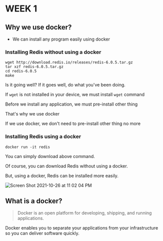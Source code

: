 # WEEK 1

## Why we use docker?

- We can install any program easily using docker

### Installing Redis without using a docker

```shell
wget http://download.redis.io/releases/redis-6.0.5.tar.gz
tar xzf redis-6.0.5.tar.gz
cd redis-6.0.5
make
```

Is it going well? If it goes well, do what you've been doing.

If `wget` is not installed in your device, we must install `wget` command

Before we install any application, we must pre-install other thing

That's why we use docker

If we use docker, we don't need to pre-install other thing no more

### Installing Redis using a docker

```shell
docker run -it redis
```

You can simply download above command.

Of course, you can download Redis without using a docker.

But, using a docker, Redis can be installed more easily.

![Screen Shot 2021-10-26 at 11 02 04 PM](https://user-images.githubusercontent.com/44861205/138894975-3ada5259-aa47-4ec2-b083-568b2a01bd3c.png)

## What is a docker?

> Docker is an open platform for developing, shipping, and running applications.

Docker enables you to separate your applications from your infrastructure so you can deliver software quickly. 



